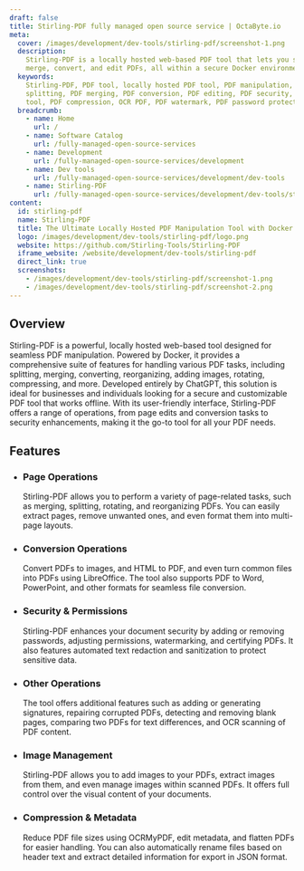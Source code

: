 ```yaml
---
draft: false
title: Stirling-PDF fully managed open source service | OctaByte.io
meta:
  cover: /images/development/dev-tools/stirling-pdf/screenshot-1.png
  description:
    Stirling-PDF is a locally hosted web-based PDF tool that lets you split,
    merge, convert, and edit PDFs, all within a secure Docker environment.
  keywords:
    Stirling-PDF, PDF tool, locally hosted PDF tool, PDF manipulation, PDF
    splitting, PDF merging, PDF conversion, PDF editing, PDF security, Docker PDF
    tool, PDF compression, OCR PDF, PDF watermark, PDF password protection
  breadcrumb:
    - name: Home
      url: /
    - name: Software Catalog
      url: /fully-managed-open-source-services
    - name: Development
      url: /fully-managed-open-source-services/development
    - name: Dev tools
      url: /fully-managed-open-source-services/development/dev-tools
    - name: Stirling-PDF
      url: /fully-managed-open-source-services/development/dev-tools/stirling-pdf
content:
  id: stirling-pdf
  name: Stirling-PDF
  title: The Ultimate Locally Hosted PDF Manipulation Tool with Docker
  logo: /images/development/dev-tools/stirling-pdf/logo.png
  website: https://github.com/Stirling-Tools/Stirling-PDF
  iframe_website: /website/development/dev-tools/stirling-pdf
  direct_link: true
  screenshots:
    - /images/development/dev-tools/stirling-pdf/screenshot-1.png
    - /images/development/dev-tools/stirling-pdf/screenshot-2.png
---
```


## Overview

Stirling-PDF is a powerful, locally hosted web-based tool designed for seamless PDF manipulation. Powered by Docker, it provides a comprehensive suite of features for handling various PDF tasks, including splitting, merging, converting, reorganizing, adding images, rotating, compressing, and more. Developed entirely by ChatGPT, this solution is ideal for businesses and individuals looking for a secure and customizable PDF tool that works offline. With its user-friendly interface, Stirling-PDF offers a range of operations, from page edits and conversion tasks to security enhancements, making it the go-to tool for all your PDF needs.

## Features

- ### Page Operations

  Stirling-PDF allows you to perform a variety of page-related tasks, such as merging, splitting, rotating, and reorganizing PDFs. You can easily extract pages, remove unwanted ones, and even format them into multi-page layouts.

- ### Conversion Operations

  Convert PDFs to images, and HTML to PDF, and even turn common files into PDFs using LibreOffice. The tool also supports PDF to Word, PowerPoint, and other formats for seamless file conversion.

- ### Security & Permissions

  Stirling-PDF enhances your document security by adding or removing passwords, adjusting permissions, watermarking, and certifying PDFs. It also features automated text redaction and sanitization to protect sensitive data.

- ### Other Operations

  The tool offers additional features such as adding or generating signatures, repairing corrupted PDFs, detecting and removing blank pages, comparing two PDFs for text differences, and OCR scanning of PDF content.

- ### Image Management

  Stirling-PDF allows you to add images to your PDFs, extract images from them, and even manage images within scanned PDFs. It offers full control over the visual content of your documents.

- ### Compression & Metadata

  Reduce PDF file sizes using OCRMyPDF, edit metadata, and flatten PDFs for easier handling. You can also automatically rename files based on header text and extract detailed information for export in JSON format.
